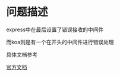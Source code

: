 问题描述
=======

express中在最后设置了错误接收的中间件

而koa则是有一个在开头的中间件进行错误处理

具体文档参考

[官方文档](https://github.com/koajs/koa/wiki/Error-Handling)